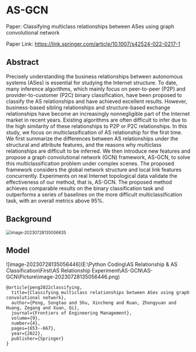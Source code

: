 # AS-GCN
Paper: Classifying multiclass relationships between ASes using graph convolutional network

Paper Link: https://link.springer.com/article/10.1007/s42524-022-0217-1



## Abstract

Precisely understanding the business relationships between autonomous systems (ASes) is essential for studying the Internet structure. To date, many inference algorithms, which mainly focus on peer-to-peer (P2P) and provider-to-customer (P2C) binary classification, have been proposed to classify the AS relationships and have achieved excellent results. However, business-based sibling relationships and structure-based exchange relationships have become an increasingly nonnegligible part of the Internet market in recent years. Existing algorithms are often difficult to infer due to the high similarity of these relationships to P2P or P2C relationships. In this study, we focus on multiclassification of AS relationship for the first time. We first summarize the differences between AS relationships under the structural and attribute features, and the reasons why multiclass relationships are difficult to be inferred. We then introduce new features and propose a graph convolutional network (GCN) framework, AS-GCN, to solve this multiclassification problem under complex scenes. The proposed framework considers the global network structure and local link features concurrently. Experiments on real Internet topological data validate the effectiveness of our method, that is, AS-GCN. The proposed method achieves comparable results on the binary classification task and outperforms a series of baselines on the more difficult multiclassification task, with an overall metrics above 95%.



## Background

<img src="E:\Python Coding\AS Relationship & AS Classification\First\AS Relationship Experiment\AS-GCN\AS-GCN\Picture\image-20230728135006635.png" alt="image-20230728135006635" style="zoom: 80%;" />



## Model

![image-20230728135056446](E:\Python Coding\AS Relationship & AS Classification\First\AS Relationship Experiment\AS-GCN\AS-GCN\Picture\image-20230728135056446.png)



```
@article{peng2022classifying,
  title={Classifying multiclass relationships between ASes using graph convolutional network},
  author={Peng, Songtao and Shu, Xincheng and Ruan, Zhongyuan and Huang, Zegang and Xuan, Qi},
  journal={Frontiers of Engineering Management},
  volume={9},
  number={4},
  pages={653--667},
  year={2022},
  publisher={Springer}
}
```



